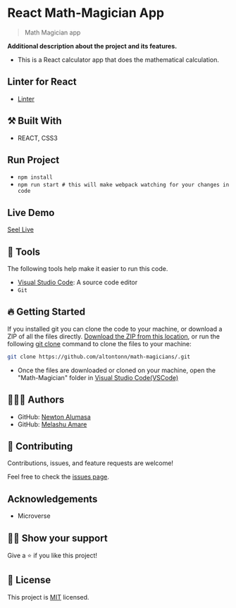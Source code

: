 

# React Math-Magician App

> Math Magician app

**Additional description about the project and its features.**
- This is a React calculator app that does the mathematical calculation.

## Linter for React
- [Linter](https://github.com/microverseinc/linters-config/tree/master/react-redux)

## ⚒️ Built With

- REACT, CSS3

## Run Project

- `npm install`
- `npm run start # this will make webpack watching for your changes in code`


## Live Demo
[Seel Live](https://calc-tonn.netlify.app/)

## 🧰 Tools

The following tools help make it easier to run this code.

- [Visual Studio Code](https://code.visualstudio.com/): A source code editor
- `Git`

## 🔥 Getting Started

If you installed git you can clone the code to your machine, or download a ZIP of all the files directly.
[Download the ZIP from this location](https://github.com/altontonn/math-magicians//archive/refs/heads/main.zip), or run the following [git clone](https://github.com/altontonn/math-magicians/.git) command to clone the files to your machine:

```bash
git clone https://github.com/altontonn/math-magicians/.git
```

- Once the files are downloaded or cloned on your machine, open the "Math-Magician" folder in [Visual Studio Code(VSCode)](https://code.visualstudio.com/)

## 🙎🏾‍♂️ Authors

- GitHub: [Newton Alumasa](https://github.com/altontonn)
- GitHub: [Melashu Amare](https://github.com/melashu)

## 🤝 Contributing

Contributions, issues, and feature requests are welcome!

Feel free to check the [issues page](https://github.com/altontonn/math-magicians//issues).

## Acknowledgements

- Microverse

## 👊🏾 Show your support

Give a ⭐️ if you like this project!

## 📝 License

This project is [MIT](https://github.com/altontonn/math-magicians//blob/basic-page/LICENSE) licensed.
